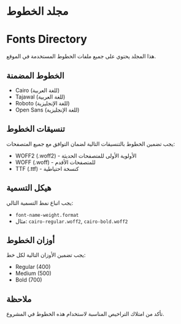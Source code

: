 # مجلد الخطوط
# Fonts Directory

هذا المجلد يحتوي على جميع ملفات الخطوط المستخدمة في الموقع.

## الخطوط المضمنة
- Cairo (للغة العربية)
- Tajawal (للغة العربية)
- Roboto (للغة الإنجليزية)
- Open Sans (للغة الإنجليزية)

## تنسيقات الخطوط
يجب تضمين الخطوط بالتنسيقات التالية لضمان التوافق مع جميع المتصفحات:
- WOFF2 (.woff2) - الأولوية الأولى للمتصفحات الحديثة
- WOFF (.woff) - للمتصفحات الأقدم
- TTF (.ttf) - كنسخة احتياطية

## هيكل التسمية
يجب اتباع نمط التسمية التالي:
- `font-name-weight.format`
- مثال: `cairo-regular.woff2`, `cairo-bold.woff2`

## أوزان الخطوط
يجب تضمين الأوزان التالية لكل خط:
- Regular (400)
- Medium (500)
- Bold (700)

## ملاحظة
تأكد من امتلاك التراخيص المناسبة لاستخدام هذه الخطوط في المشروع.
